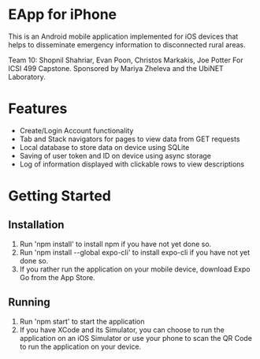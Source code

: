 # EApp for iPhone
This is an Android mobile application implemented for iOS devices that helps to disseminate emergency information to disconnected rural areas.

Team 10: Shopnil Shahriar, Evan Poon, Christos Markakis, Joe Potter
For ICSI 499 Capstone. Sponsored by Mariya Zheleva and the UbiNET Laboratory.

# Features
- Create/Login Account functionality
- Tab and Stack navigators for pages to view data from GET requests
- Local database to store data on device using SQLite
- Saving of user token and ID on device using async storage
- Log of information displayed with clickable rows to view descriptions

# Getting Started

## Installation
1. Run 'npm install' to install npm if you have not yet done so.
2. Run 'npm install --global expo-cli' to install expo-cli if you have not yet done so.
3. If you rather run the application on your mobile device, download Expo Go from the App Store.

## Running
1. Run 'npm start' to start the application
2. If you have XCode and its Simulator, you can choose to run the application on an iOS Simulator or use your phone to scan the QR Code to run the application on your device.